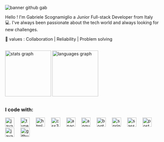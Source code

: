 ![banner github gab](https://github.com/GabScognamiglio/GabScognamiglio/assets/157364929/520dc477-c44c-4c2a-b50d-5da300d07731)


Hello ! I'm Gabriele Scognamiglio a Junior Full-stack Developer from Italy 💻. I've always been passionate about the tech world and always looking for new challenges.

🌟 values : Collaboration | Reliability | Problem solving

<h2 align="left"></h2>


<div align="left">
  <img src="https://github-readme-stats.vercel.app/api?username=gabscognamiglio&hide_title=false&hide_rank=false&show_icons=true&include_all_commits=true&count_private=true&disable_animations=false&theme=onedark&locale=en&hide_border=false" height="150" alt="stats graph"  />
  <img src="https://github-readme-stats.vercel.app/api/top-langs?username=gabscognamiglio&locale=en&hide_title=false&layout=compact&card_width=320&langs_count=5&theme=dark&hide_border=false" height="150" alt="languages graph"  />
</div>

<h2 align="left"></h2>

### I code with: 
<div align="left">
  <img src="https://cdn.jsdelivr.net/gh/devicons/devicon/icons/javascript/javascript-original.svg" height="30" alt="javascript logo"  />
  <img width="12" />
  <img src="https://cdn.jsdelivr.net/gh/devicons/devicon/icons/typescript/typescript-original.svg" height="30" alt="typescript logo"  />
  <img width="12" />
  <img src="https://cdn.jsdelivr.net/gh/devicons/devicon/icons/html5/html5-original.svg" height="30" alt="html5 logo"  />
  <img width="12" />
  <img src="https://cdn.jsdelivr.net/gh/devicons/devicon/icons/css3/css3-original.svg" height="30" alt="css3 logo"  />
  <img width="12" />
  <img src="https://cdn.jsdelivr.net/gh/devicons/devicon/icons/apache/apache-original.svg" height="30" alt="apache logo"  />
  <img width="12" />
  <img src="https://cdn.jsdelivr.net/gh/devicons/devicon/icons/angularjs/angularjs-plain.svg" height="30" alt="angularjs logo"  />
  <img width="12" />
  <img src="https://cdn.jsdelivr.net/gh/devicons/devicon/icons/bootstrap/bootstrap-original.svg" height="30" alt="bootstrap logo"  />
  <img width="12" />
  <img src="https://cdn.jsdelivr.net/gh/devicons/devicon/icons/spring/spring-original.svg" height="30" alt="spring logo"  />
  <img width="12" />
  <img src="https://cdn.jsdelivr.net/gh/devicons/devicon/icons/sass/sass-original.svg" height="30" alt="sass logo"  />
  <img width="12" />
  <img src="https://cdn.jsdelivr.net/gh/devicons/devicon/icons/postgresql/postgresql-original.svg" height="30" alt="postgresql logo"  />
  <img width="12" />
  <img src="https://cdn.jsdelivr.net/gh/devicons/devicon/icons/java/java-original.svg" height="30" alt="java logo"  />
  <img width="12" />
  <img src="https://cdn.jsdelivr.net/gh/devicons/devicon/icons/github/github-original.svg" height="30" alt="github logo"  />
</div>
